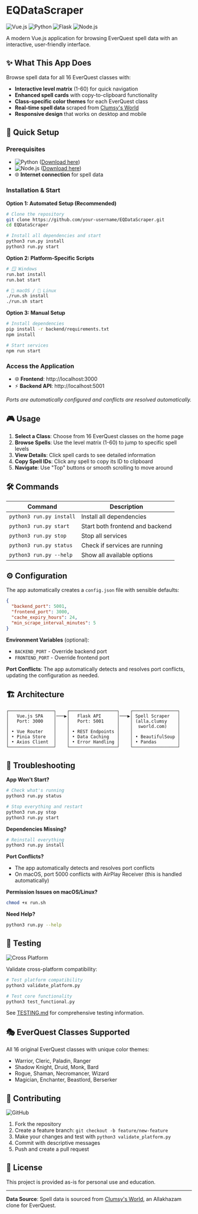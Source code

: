 # EQDataScraper

![Vue.js](https://img.shields.io/badge/Vue.js-4FC08D?style=for-the-badge&logo=vue.js&logoColor=white)
![Python](https://img.shields.io/badge/Python-3776AB?style=for-the-badge&logo=python&logoColor=white)
![Flask](https://img.shields.io/badge/Flask-000000?style=for-the-badge&logo=flask&logoColor=white)
![Node.js](https://img.shields.io/badge/Node.js-339933?style=for-the-badge&logo=node.js&logoColor=white)

A modern Vue.js application for browsing EverQuest spell data with an interactive, user-friendly interface.

## ✨ What This App Does

Browse spell data for all 16 EverQuest classes with:
- **Interactive level matrix** (1-60) for quick navigation
- **Enhanced spell cards** with copy-to-clipboard functionality  
- **Class-specific color themes** for each EverQuest class
- **Real-time spell data** scraped from [Clumsy's World](https://alla.clumsysworld.com/)
- **Responsive design** that works on desktop and mobile

## 🚀 Quick Setup

### Prerequisites
- ![Python](https://img.shields.io/badge/Python_3.8+-3776AB?style=flat-square&logo=python&logoColor=white) ([Download here](https://www.python.org/downloads/))
- ![Node.js](https://img.shields.io/badge/Node.js_16+-339933?style=flat-square&logo=node.js&logoColor=white) ([Download here](https://nodejs.org/))
- 🌐 **Internet connection** for spell data

### Installation & Start

**Option 1: Automated Setup (Recommended)**
```bash
# Clone the repository
git clone https://github.com/your-username/EQDataScraper.git
cd EQDataScraper

# Install all dependencies and start
python3 run.py install
python3 run.py start
```

**Option 2: Platform-Specific Scripts**
```bash
# 🪟 Windows
run.bat install
run.bat start

# 🍎 macOS / 🐧 Linux  
./run.sh install
./run.sh start
```

**Option 3: Manual Setup**
```bash
# Install dependencies
pip install -r backend/requirements.txt
npm install

# Start services
npm run start
```

### Access the Application
- 🌐 **Frontend**: http://localhost:3000
- ⚡ **Backend API**: http://localhost:5001

*Ports are automatically configured and conflicts are resolved automatically.*

## 🎮 Usage

1. **Select a Class**: Choose from 16 EverQuest classes on the home page
2. **Browse Spells**: Use the level matrix (1-60) to jump to specific spell levels
3. **View Details**: Click spell cards to see detailed information
4. **Copy Spell IDs**: Click any spell to copy its ID to clipboard
5. **Navigate**: Use "Top" buttons or smooth scrolling to move around

## 🛠️ Commands

| Command | Description |
|---------|-------------|
| `python3 run.py install` | Install all dependencies |
| `python3 run.py start` | Start both frontend and backend |
| `python3 run.py stop` | Stop all services |
| `python3 run.py status` | Check if services are running |
| `python3 run.py --help` | Show all available options |

## ⚙️ Configuration

The app automatically creates a `config.json` file with sensible defaults:

```json
{
  "backend_port": 5001,
  "frontend_port": 3000,
  "cache_expiry_hours": 24,
  "min_scrape_interval_minutes": 5
}
```

**Environment Variables** (optional):
- `BACKEND_PORT` - Override backend port
- `FRONTEND_PORT` - Override frontend port

**Port Conflicts**: The app automatically detects and resolves port conflicts, updating the configuration as needed.

## 🏗️ Architecture

```
┌─────────────────┐    ┌──────────────────┐    ┌─────────────────┐
│   Vue.js SPA    │───▶│   Flask API      │───▶│ Spell Scraper   │
│   Port: 3000    │    │   Port: 5001     │    │ (alla.clumsy    │
│                 │    │                  │    │  sworld.com)    │
│ • Vue Router    │    │ • REST Endpoints │    │                 │
│ • Pinia Store   │    │ • Data Caching   │    │ • BeautifulSoup │
│ • Axios Client  │    │ • Error Handling │    │ • Pandas        │
└─────────────────┘    └──────────────────┘    └─────────────────┘
```

## 🐛 Troubleshooting

**App Won't Start?**
```bash
# Check what's running
python3 run.py status

# Stop everything and restart
python3 run.py stop
python3 run.py start
```

**Dependencies Missing?**
```bash
# Reinstall everything
python3 run.py install
```

**Port Conflicts?**
- The app automatically detects and resolves port conflicts
- On macOS, port 5000 conflicts with AirPlay Receiver (this is handled automatically)

**Permission Issues on macOS/Linux?**
```bash
chmod +x run.sh
```

**Need Help?**
```bash
python3 run.py --help
```

## 🧪 Testing

![Cross Platform](https://img.shields.io/badge/Cross_Platform-Windows%20%7C%20macOS%20%7C%20Linux-blue?style=flat-square)

Validate cross-platform compatibility:
```bash
# Test platform compatibility
python3 validate_platform.py

# Test core functionality
python3 test_functional.py
```

See [TESTING.md](TESTING.md) for comprehensive testing information.

## 🎭 EverQuest Classes Supported

All 16 original EverQuest classes with unique color themes:
- Warrior, Cleric, Paladin, Ranger
- Shadow Knight, Druid, Monk, Bard  
- Rogue, Shaman, Necromancer, Wizard
- Magician, Enchanter, Beastlord, Berserker

## 🤝 Contributing

![GitHub](https://img.shields.io/badge/GitHub-181717?style=flat-square&logo=github&logoColor=white)

1. Fork the repository
2. Create a feature branch: `git checkout -b feature/new-feature`
3. Make your changes and test with `python3 validate_platform.py`
4. Commit with descriptive messages
5. Push and create a pull request

## 📄 License

This project is provided as-is for personal use and education.

---

**Data Source**: Spell data is sourced from [Clumsy's World](https://alla.clumsysworld.com/), an Allakhazam clone for EverQuest.